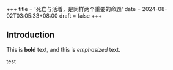+++
title = '死亡与活着，是同样两个重要的命题'
date = 2024-08-02T03:05:33+08:00
draft = false
+++
## Introduction

This is **bold** text, and this is *emphasized* text.

test